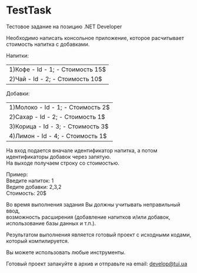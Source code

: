 TestTask
========

Тестовое задание на позицию .NET Developer

Необходимо написать консольное приложение, которое расчитывает стоимость напитка с добавками.

Напитки:
<table>
<tr>
<td>
1)Кофе - Id - 1; - Стоимость 15$
</td>
</tr>
<tr>
<td>
2)Чай - Id - 2; - Стоимость 10$
</td>
</tr>
</table>

Добавки:
<table>
<tr>
<td>
1)Молоко - Id - 1; - Стоимость 2$
</td>
</tr>
<tr>
<td>
2)Сахар - Id - 2; - Стоимость 1$
</td>
</tr>
<tr>
<td>
3)Корица - Id - 3; - Стоимость 3$
</td>
</tr>
<tr>
<td>
4)Лимон - Id - 4; - Стоимость 1$
</td>
</tr>
</table>

На вход подается вначале идентификатор напитка, а потом идентификаторы добавок через запятую. <br/>
На выходе получаем строку со стоимостью.

Пример:<br/>
Введите напиток: 1<br/>
Ведите добавки: 2,3,2<br/>
Стоимость: 20$<br/>

Во время выполнения задания Вы должны учитывать неправильный ввод,<br/>
возможность расширения (добавление напитков и/или добавок, использование базы данных и т.п.).
<br/>

Результатом выполнения является готовый проект c исходными кодами, который компилируется. 

Вы можете использовать любые инструменты.

Готовый проект запакуйте в архив и отправьте на email: <a href="mailto:develop@tui.ua">develop@tui.ua</a> 

